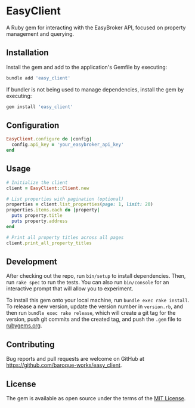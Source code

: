 # EasyClient

A Ruby gem for interacting with the EasyBroker API, focused on property management and querying.

## Installation

Install the gem and add to the application's Gemfile by executing:

```bash
bundle add 'easy_client'
```

If bundler is not being used to manage dependencies, install the gem by executing:

```bash
gem install 'easy_client'
```

## Configuration

```Ruby
EasyClient.configure do |config|
  config.api_key = 'your_easybroker_api_key'
end
```

## Usage

```Ruby
# Initialize the client
client = EasyClient::Client.new

# List properties with pagination (optional)
properties = client.list_properties(page: 1, limit: 20)
properties.items.each do |property|
  puts property.title
  puts property.address
end

# Print all property titles across all pages
client.print_all_property_titles
```

## Development

After checking out the repo, run `bin/setup` to install dependencies. Then, run `rake spec` to run the tests. You can also run `bin/console` for an interactive prompt that will allow you to experiment.

To install this gem onto your local machine, run `bundle exec rake install`. To release a new version, update the version number in `version.rb`, and then run `bundle exec rake release`, which will create a git tag for the version, push git commits and the created tag, and push the `.gem` file to [rubygems.org](https://rubygems.org).

## Contributing

Bug reports and pull requests are welcome on GitHub at https://github.com/baroque-works/easy_client.

## License

The gem is available as open source under the terms of the [MIT License](https://opensource.org/licenses/MIT).
